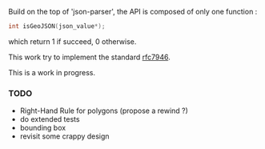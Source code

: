 Build on the top of 'json-parser', the API is composed of only one function :
```c
int isGeoJSON(json_value*);
```
which return 1 if succeed, 0 otherwise.

This work try to implement the standard [rfc7946](https://datatracker.ietf.org/doc/html/rfc7946#section-3.1.1).   

This is a work in progress.


### TODO 
- Right-Hand Rule for polygons (propose a rewind ?)
- do extended tests
- bounding box
- revisit some crappy design
